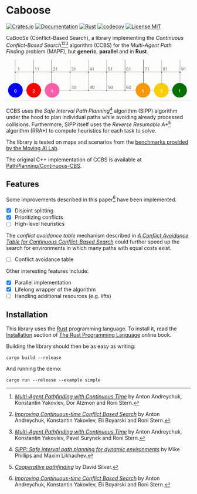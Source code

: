 # Caboose

[![Crates.io](https://img.shields.io/crates/v/caboose)](https://crates.io/crates/caboose)
[![Documentation](https://img.shields.io/badge/Docs.rs-Latest-informational)](https://docs.rs/caboose/)
[![Rust](https://github.com/vcoppe/caboose/actions/workflows/rust.yml/badge.svg)](https://github.com/vcoppe/caboose/actions?query=workflow%3A%22Rust%22)
[![codecov](https://codecov.io/gh/vcoppe/caboose/graph/badge.svg?token=219FLVZLS6)](https://codecov.io/gh/vcoppe/caboose)
[![License:MIT](https://img.shields.io/badge/License-MIT-yellow.svg)](https://opensource.org/licenses/MIT)

CaBooSe (Conflict-Based Search), a library implementing the *Continuous Conflict-Based Search*[^1][^2][^3] algorithm (CCBS) for the *Multi-Agent Path Finding* problem (MAPF), but **generic**, **parallel** and in **Rust**.

![](resources/demo.gif)

CCBS uses the *Safe Interval Path Planning*[^4] algorithm (SIPP) algorithm under the hood to plan individual paths while avoiding already processed collisions.
Furthermore, SIPP itself uses the *Reverse Resumable A\**[^5] algorithm (RRA*) to compute heuristics for each task to solve.

The library is tested on maps and scenarios from the [benchmarks provided by the Moving AI Lab](https://movingai.com/benchmarks/mapf/index.html).

The original C++ implementation of CCBS is available at [PathPlanning/Continuous-CBS](https://github.com/PathPlanning/Continuous-CBS).

[^1]: [*Multi-Agent Pathfinding with Continuous Time*](https://doi.org/10.24963/ijcai.2019/6) by Anton Andreychuk, Konstantin Yakovlev, Dor Atzmon and Roni Stern.
[^2]: [*Improving Continuous-time Conflict Based Search*](https://doi.org/10.1609/aaai.v35i13.17338) by Anton Andreychuk, Konstantin Yakovlev, Eli Boyarski and Roni Stern.
[^3]: [*Multi-Agent Pathfinding with Continuous Time*](https://doi.org/10.1016/j.artint.2022.103662) by Anton Andreychuk, Konstantin Yakovlev, Pavel Surynek and Roni Stern.
[^4]: [*SIPP: Safe interval path planning for dynamic environments*](https://doi.org/10.1109/ICRA.2011.5980306) by Mike Phillips and Maxim Likhachev.
[^5]: [*Cooperative pathfinding*](https://doi.org/10.1609/aiide.v1i1.18726) by David Silver.

## Features

Some improvements described in this paper[^2] have been implemented.
- [x] Disjoint splitting
- [x] Prioritizing conflicts
- [ ] High-level heuristics

The *conflict avoidance table* mechanism described in [*A Conflict Avoidance Table for Continuous Conflict-Based Search*](https://doi.org/10.1609/socs.v15i1.21780) could further speed up the search for environments in which many paths with equal costs exist.
- [ ] Conflict avoidance table

Other interesting features include:
- [x] Parallel implementation
- [x] Lifelong wrapper of the algorithm
- [ ] Handling additional resources (e.g. lifts)

## Installation

This library uses the [Rust](https://www.rust-lang.org/) programming language.
To install it, read the [Installation](https://doc.rust-lang.org/book/ch01-01-installation.html) section of [The Rust Programming Language](https://doc.rust-lang.org/book/index.html) online book.

Building the library should then be as easy as writing:
```
cargo build --release
```
And running the demo:
```
cargo run --release --example simple
```

